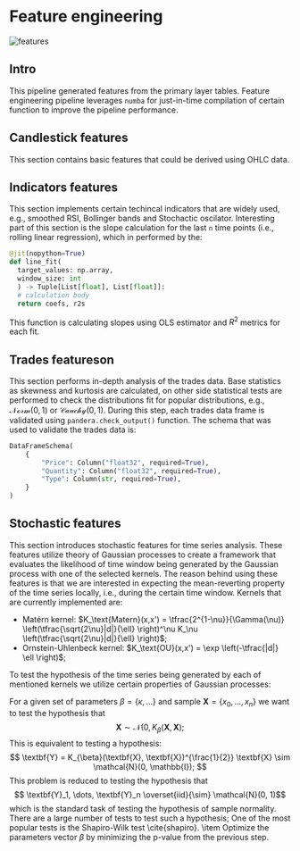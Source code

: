 # Feature engineering
![features](https://github.com/AlexanderShulzhenko/volatility-prediction/assets/80621503/cdc784b6-2404-4176-ba0e-9e12e0db32f4)

## Intro
This pipeline generated features from the primary layer tables. Feature engineering pipeline leverages `numba` for just-in-time compilation of certain function to improve the pipeline performance.

## Candlestick features
This section contains basic features that could be derived using OHLC data. 

## Indicators features
This section implements certain techincal indicators that are widely used, e.g., smoothed RSI, Bollinger bands and Stochactic oscilator. Interesting part of this section is the slope calculation for the last `n` time points (i.e., rolling linear regression), which in performed by the:
```python
@jit(nopython=True) 
def line_fit(
  target_values: np.array,
  window_size: int
  ) -> Tuple[List[float], List[float]]:
  # calculation body
  return coefs, r2s
```
This function is calculating slopes using OLS estimator and $R^2$ metrics for each fit.

## Trades featureson
This section performs in-depth analysis of the trades data. Base statistics as skewness and kurtosis are calculated, on other side statistical tests are performed to check the distributions fit for popular distributions, e.g., $\mathcal{Norm(0, 1)}$ or $\mathcal{Cauchy(0, 1)}$. During this step, each trades data frame is validated using `pandera.check_output()` function. The schema that was used to validate the trades data is:
```python
DataFrameSchema(
    {
        "Price": Column("float32", required=True),
        "Quantity": Column("float32", required=True),
        "Type": Column(str, required=True),
    }
)
```

## Stochastic features
This section introduces stochastic features for time series analysis. These features utilize theory of Gaussian processes to create a framework that evaluates the likelihood of time window being generated by the Gaussian process with one of the selected kernels. The reason behind using these features is that we are interested in expecting the mean-reverting property of the time series locally, i.e., during the certain time window. Kernels that are currently implemented are:
- Matérn kernel: $K_\text{Matern}(x,x') = \tfrac{2^{1-\nu}}{\Gamma(\nu)} \left(\tfrac{\sqrt{2\nu}|d|}{\ell} \right)^\nu K_\nu \left(\tfrac{\sqrt{2\nu}|d|}{\ell} \right)$;
- Ornstein-Uhlenbeck kernel: $K_\text{OU}(x,x') = \exp \left(-\tfrac{|d|} \ell \right)$;

To test the hypothesis of the time series being generated by each of mentioned kernels we utilize certain properties of Gaussian processes:

For a given set of parameters $\beta = \{\kappa, \dots\}$ and sample $\textbf{X} = \{x_0, \dots, x_n\}$ we want to test the hypothesis that $$\textbf {X} \sim \mathcal{N}(0, K_{\beta}(\textbf{X}, \textbf{X});$$
This is equivalent to testing a hypothesis:
$$ \textbf{Y} = K_{\beta}(\textbf{X}, \textbf{X})^{\frac{1}{2}} \textbf{X} \sim \mathcal{N}(0, \mathbb{I}); $$
This problem is reduced to testing the hypothesis that
$$ \textbf{Y}_1, \dots, \textbf{Y}_n \overset{iid}{\sim} \mathcal{N}(0, 1)$$
which is the standard task of testing the hypothesis of sample normality. There are a large number of tests to test such a hypothesis; One of the most popular tests is the Shapiro-Wilk test \cite{shapiro}.
\item Optimize the parameters vector $\beta$ by minimizing the p-value from the previous step.
